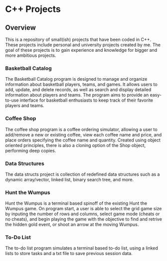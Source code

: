 # C++ Projects

## Overview

This is a repository of small(ish) projects that have been coded in C++. These projects include personal and university projects created by me.
The goal of these projects is to gain experience and knowledge for bigger and more ambitious projects.

### Basketball Catalog

The Basketball Catalog program is designed to manage and organize information about basketball players, teams, and games. It allows users to add, update, and delete records, as well as search and display detailed information about players and teams. The program aims to provide an easy-to-use interface for basketball enthusiasts to keep track of their favorite players and teams.

### Coffee Shop

The coffee shop program is a coffee ordering simulator, allowing a user to add/remove a new or existing coffee, view each coffee name and price, and place orders specifying the coffee name and quantity. Created using object oriented principles, there is also a cloning option of the Shop object, performing deep copies.

### Data Structures

The data structs project is collection of redefined data structures such as a dynamic array/vector, linked list, binary search tree, and more.

### Hunt the Wumpus

Hunt the Wumpus is a terminal based spinoff of the existing Hunt the Wumpus game. On program start, a user is able to select the grid game size by inputing the number of rows and columns, select game mode (cheats or no cheats), and begin playing the game with the objective to find and retrive the hidden gold event, or shoot an arrow at the moving Wumpus.

### To-Do List

The to-do list program simulates a terminal based to-do list, using a linked lists to store tasks and a txt file to save previous session data.
